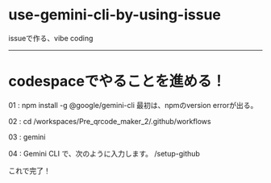 # use-gemini-cli-by-using-issue
issueで作る、vibe coding

---

# codespaceでやることを進める！

01 : 
npm install -g @google/gemini-cli
最初は、npmのversion errorが出る。

02 : 
cd /workspaces/Pre_qrcode_maker_2/.github/workflows

03 : 
gemini

04 : 
Gemini CLI で、次のように入力します。
/setup-github

これで完了！
